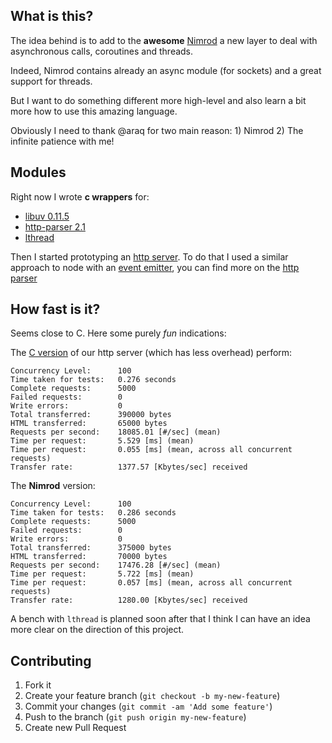 ## What is this?

The idea behind is to add to the **awesome** [Nimrod](https://github.com/Araq/Nimrod) a new layer
to deal with asynchronous calls, coroutines and threads.

Indeed, Nimrod contains already an async module (for sockets) and a great support for threads.

But I want to do something different more high-level and also learn a bit more how to use this
amazing language.

Obviously I need to thank @araq for two main reason: 1) Nimrod 2) The infinite patience with me!

## Modules

Right now I wrote **c wrappers** for:

- [libuv 0.11.5](http://github.com/joyent/libuv/tree/v0.11.5)
- [http-parser 2.1](https://github.com/joyent/http-parser/tree/v2.1)
- [lthread](https://github.com/halayli/lthread)

Then I started prototyping an [http server](/http_server.nim). To do that I used a similar approach to node with an
[event emitter](/events.nim), you can find more on the [http parser](/http.nim)

## How fast is it?

Seems close to C. Here some purely _fun_ indications:

The [C version](/example/webserver.c) of our http server (which has less overhead) perform:

```
Concurrency Level:      100
Time taken for tests:   0.276 seconds
Complete requests:      5000
Failed requests:        0
Write errors:           0
Total transferred:      390000 bytes
HTML transferred:       65000 bytes
Requests per second:    18085.01 [#/sec] (mean)
Time per request:       5.529 [ms] (mean)
Time per request:       0.055 [ms] (mean, across all concurrent requests)
Transfer rate:          1377.57 [Kbytes/sec] received
```

The **Nimrod** version:

```
Concurrency Level:      100
Time taken for tests:   0.286 seconds
Complete requests:      5000
Failed requests:        0
Write errors:           0
Total transferred:      375000 bytes
HTML transferred:       70000 bytes
Requests per second:    17476.28 [#/sec] (mean)
Time per request:       5.722 [ms] (mean)
Time per request:       0.057 [ms] (mean, across all concurrent requests)
Transfer rate:          1280.00 [Kbytes/sec] received
```

A bench with `lthread` is planned soon after that I think I can have an idea more clear on the
direction of this project.

## Contributing

1. Fork it
2. Create your feature branch (`git checkout -b my-new-feature`)
3. Commit your changes (`git commit -am 'Add some feature'`)
4. Push to the branch (`git push origin my-new-feature`)
5. Create new Pull Request
